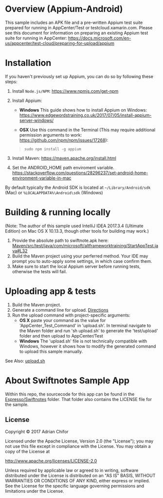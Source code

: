 # Overview (Appium-Android)
This sample includes an APK file and a pre-written Appium test suite prepared for running in AppCenter/Test or testcloud.xamarin.com. Please see this document for information on preparing an existing Appium test suite for running in AppCenter: https://docs.microsoft.com/en-us/appcenter/test-cloud/preparing-for-upload/appium

# Installation
If you haven't previously set up Appium, you can do so by following these steps:

1. Install `Node.js/NPM`: https://www.npmjs.com/get-npm
2. Install Appium:
   - **Windows** This guide shows how to install Appium on Windows: https://www.edgewordstraining.co.uk/2017/07/05/install-appium-server-windows/

   - **OSX** Use this command in the Terminal (This may require additional permission arguments to work: https://github.com/npm/npm/issues/17268): 
   > `sudo npm install -g appium`

3. Install Maven:
https://maven.apache.org/install.html

4. Set the ANDROID_HOME path enviroment variable. https://stackoverflow.com/questions/28296237/set-android-home-environment-variable-in-mac

By default typically the Android SDK is located at `~/Library/Android/sdk` (Mac) or `%LOCALAPPDATA%\Android\sdk` (Windows)
 

# Building & running locally
(Note: The author of this sample used IntelliJ IDEA 2017.3.4 (Ultimate Edition) on Mac OS X 10.13.3, though other tools for building may work.)

1. Provide the absolute path to swiftnote.apk here: [Maven/src/test/java/com/microsoft/altframeworktraining/StartAppTest.java#L32](Maven/src/test/java/com/microsoft/altframeworktraining/StartAppTest.java#L32) 
2. Build the Maven project using your perferred method. Your IDE may prompt you to auto-apply some settings, in which case confirm them. 
3. Make sure to start the local Appium server before running tests, otherwise the tests will fail. 

# Uploading app & tests
1. Build the Maven project.
2. Generate a command line for upload. [Directions](/../../#upload-commands)
3. Run the upload command with project-specific arguments:
   - **OS X** paste your command as the value for 'AppCenter_Test_Command' in 'upload.sh'. In terminal navigate to the Maven folder and run 'sh upload.sh' to generate the 'test/upload' folder and then upload to AppCenter/Test
   - **Windows** The 'upload.sh' file is not technically compatible with Windows, however it shows how to modify the generated command to upload this sample manually.
   
See Also: [upload.sh](Maven/upload.sh)


# About Swiftnotes Sample App
Within this repo, the sourcecode for this app can be found in the [Espresso/Swiftnotes](https://github.com/adbarlow/SwiftNotes-Espresso-XTC) folder. That folder also contains the LICENSE file for the sample.

## License
Copyright &copy; 2017 Adrian Chifor

Licensed under the Apache License, Version 2.0 (the "License"); you may not use this file except in compliance with the License. You may obtain a copy of the License at

http://www.apache.org/licenses/LICENSE-2.0

Unless required by applicable law or agreed to in writing, software distributed under the License is distributed on an "AS IS" BASIS, WITHOUT WARRANTIES OR CONDITIONS OF ANY KIND, either express or implied. See the License for the specific language governing permissions and limitations under the License.
